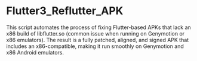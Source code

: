 # Flutter3_Reflutter_APK
This script automates the process of fixing Flutter-based APKs that lack an x86 build of libflutter.so (common issue when running on Genymotion or x86 emulators).  The result is a fully patched, aligned, and signed APK that includes an x86-compatible, making it run smoothly on Genymotion and x86 Android emulators.
